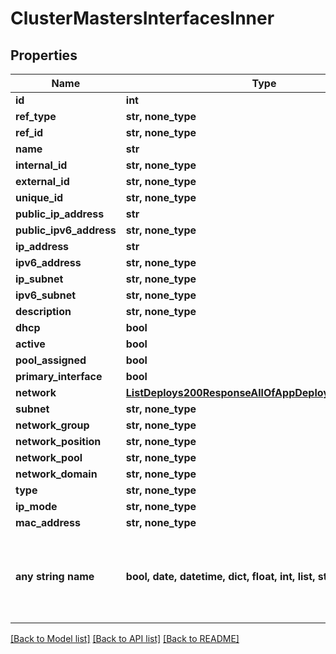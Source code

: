 # ClusterMastersInterfacesInner


## Properties
Name | Type | Description | Notes
------------ | ------------- | ------------- | -------------
**id** | **int** |  | [optional] 
**ref_type** | **str, none_type** |  | [optional] 
**ref_id** | **str, none_type** |  | [optional] 
**name** | **str** |  | [optional] 
**internal_id** | **str, none_type** |  | [optional] 
**external_id** | **str, none_type** |  | [optional] 
**unique_id** | **str, none_type** |  | [optional] 
**public_ip_address** | **str** |  | [optional] 
**public_ipv6_address** | **str, none_type** |  | [optional] 
**ip_address** | **str** |  | [optional] 
**ipv6_address** | **str, none_type** |  | [optional] 
**ip_subnet** | **str, none_type** |  | [optional] 
**ipv6_subnet** | **str, none_type** |  | [optional] 
**description** | **str, none_type** |  | [optional] 
**dhcp** | **bool** |  | [optional] 
**active** | **bool** |  | [optional] 
**pool_assigned** | **bool** |  | [optional] 
**primary_interface** | **bool** |  | [optional] 
**network** | [**ListDeploys200ResponseAllOfAppDeploysInnerInstance**](ListDeploys200ResponseAllOfAppDeploysInnerInstance.md) |  | [optional] 
**subnet** | **str, none_type** |  | [optional] 
**network_group** | **str, none_type** |  | [optional] 
**network_position** | **str, none_type** |  | [optional] 
**network_pool** | **str, none_type** |  | [optional] 
**network_domain** | **str, none_type** |  | [optional] 
**type** | **str, none_type** |  | [optional] 
**ip_mode** | **str, none_type** |  | [optional] 
**mac_address** | **str, none_type** |  | [optional] 
**any string name** | **bool, date, datetime, dict, float, int, list, str, none_type** | any string name can be used but the value must be the correct type | [optional]

[[Back to Model list]](../README.md#documentation-for-models) [[Back to API list]](../README.md#documentation-for-api-endpoints) [[Back to README]](../README.md)


